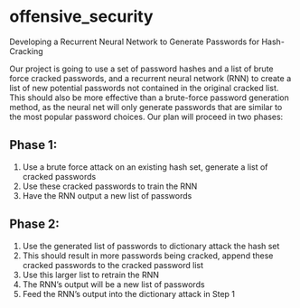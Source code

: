 # offensive_security
Developing a Recurrent Neural Network to Generate Passwords for Hash-Cracking

Our project is going to use a set of password hashes and a list of brute force cracked passwords, and a recurrent neural network (RNN) to create a list of new potential passwords not contained in the original cracked list. This should also be more effective than a brute-force password generation method, as the neural net will only generate passwords that are similar to the most popular password choices. 
Our plan will proceed in two phases:

## Phase 1:
1.	Use a brute force attack on an existing hash set, generate a list of cracked passwords
2.	Use these cracked passwords to train the RNN
3.	Have the RNN output a new list of passwords
## Phase 2:
1.	Use the generated list of passwords to dictionary attack the hash set
2.	This should result in more passwords being cracked, append these cracked passwords to the cracked password list
3.	Use this larger list to retrain the RNN
4.	The RNN’s output will be a new list of passwords
5.	Feed the RNN’s output into the dictionary attack in Step 1
